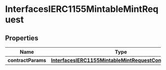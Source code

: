 

# InterfacesIERC1155MintableMintRequest

## Properties

Name | Type | Description | Notes
------------ | ------------- | ------------- | -------------
**contractParams** | [**InterfacesIERC1155MintableMintRequestContractParams**](InterfacesIERC1155MintableMintRequestContractParams.md) |  | 





